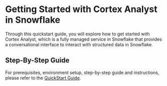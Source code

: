 # Getting Started with Cortex Analyst in Snowflake

Through this quickstart guide, you will explore how to get started with Cortex Analyst, which is a fully managed service in Snowflake that provides a conversational interface to interact with structured data in Snowflake.

## Step-By-Step Guide

For prerequisites, environment setup, step-by-step guide and instructions, please refer to the [QuickStart Guide](https://quickstarts.snowflake.com/guide/getting_started_with_cortex_analyst_in_snowflake/index.html).
